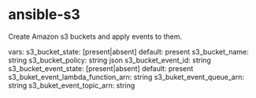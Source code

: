 # ansible-s3

Create Amazon s3 buckets and apply events to them.

vars:
s3_bucket_state:                    [present|absent] default: present
s3_bucket_name:                     string
s3_bucket_policy:                   string json
s3_bucket_event_id:                 string
s3_bucket_event_state:              [present|absent] default: present
s3_buket_event_lambda_function_arn: string
s3_buket_event_queue_arn:           string
s3_buket_event_topic_arn:           string
